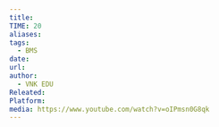 ```yaml
---
title:
TIME: 20
aliases:
tags:
  - BMS
date:
url:
author:
  - VNK EDU
Releated:
Platform:
media: https://www.youtube.com/watch?v=oIPmsn0G8qk
---
```


